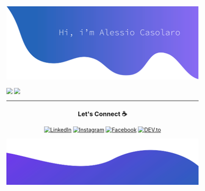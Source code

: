 ![alt text](./materials/top.svg)
---

<img src="https://github-readme-stats.vercel.app/api?username=BearGrillz99&hide=stars&show_icons=true&theme=dark&hide_border=true&icon_color=2764ba&bg_color=0d1117">
<a href="https://github.com/anuraghazra/github-readme-stats">
    <img src="https://github-readme-stats.anuraghazra1.vercel.app/api/top-langs/?username=BearGrillz99&theme=dark&hide_border=true&bg_color=0d1117&layout=compact">
</a>

---

<h3 align="center">Let's Connect ☕</h3>
<p align="center"> 
  <a href="https://www.linkedin.com/in/" target="_blank"><img src="https://img.shields.io/badge/LinkedIn-%230077B5.svg?&style=flat-square&logo=linkedin&logoColor=white"  alt="LinkedIn"></a>
  <a href="https://www.instagram.com/alessio.casolaro" target="_blank"><img src="https://img.shields.io/badge/Instagram-%23E4405F.svg?&style=flat-square&logo=instagram&logoColor=white" alt="Instagram"></a>
  <a href="https://www.facebook.com/alessio.casolaro" target="_blank"><img src="https://img.shields.io/badge/Facebook-%231877F2.svg?&style=flat-square&logo=facebook&logoColor=white" alt="Facebook"></a>
  <a href="https://dev.to/" target="_blank"><img src="https://img.shields.io/badge/DEV-%230A0A0A.svg?&style=flat-square&logo=DEV.to&logoColor=white" alt="DEV.to"></a>
  
</p>

![alt text](./materials/bottom.svg)
